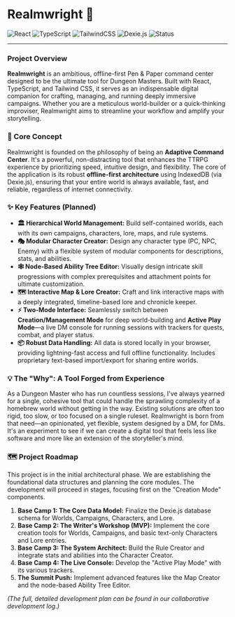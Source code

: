 # Realmwright 🚀

![React](https://img.shields.io/badge/React-61DAFB?style=for-the-badge&logo=react&logoColor=black)
![TypeScript](https://img.shields.io/badge/TypeScript-3178C6?style=for-the-badge&logo=typescript&logoColor=white)
![TailwindCSS](https://img.shields.io/badge/Tailwind_CSS-38B2AC?style=for-the-badge&logo=tailwind-css&logoColor=white)
![Dexie.js](https://img.shields.io/badge/Dexie.js-FFDF00?style=for-the-badge&logo=dexie-dot-js&logoColor=black)
![Status](https://img.shields.io/badge/Status-In%20Development-blue)

---

### Project Overview

**Realmwright** is an ambitious, offline-first Pen & Paper command center designed to be the ultimate tool for Dungeon Masters. Built with React, TypeScript, and Tailwind CSS, it serves as an indispensable digital companion for crafting, managing, and running deeply immersive campaigns. Whether you are a meticulous world-builder or a quick-thinking improviser, Realmwright aims to streamline your workflow and amplify your storytelling.

### 🎯 Core Concept

Realmwright is founded on the philosophy of being an **Adaptive Command Center**. It's a powerful, non-distracting tool that enhances the TTRPG experience by prioritizing speed, intuitive design, and flexibility. The core of the application is its robust **offline-first architecture** using IndexedDB (via Dexie.js), ensuring that your entire world is always available, fast, and reliable, regardless of internet connectivity.

### ✨ Key Features (Planned)

* **🏛️ Hierarchical World Management:** Build self-contained worlds, each with its own campaigns, characters, lore, maps, and rule systems.
* **🎭 Modular Character Creator:** Design any character type (PC, NPC, Enemy) with a flexible system of modular components for descriptions, stats, and abilities.
* **🕸️ Node-Based Ability Tree Editor:** Visually design intricate skill progressions with complex prerequisites and attachment points for ultimate customization.
* **🗺️ Interactive Map & Lore Creator:** Craft and link interactive maps with a deeply integrated, timeline-based lore and chronicle keeper.
* **⚡ Two-Mode Interface:** Seamlessly switch between **Creation/Management Mode** for deep world-building and **Active Play Mode**—a live DM console for running sessions with trackers for quests, combat, and player status.
* **📦 Robust Data Handling:** All data is stored locally in your browser, providing lightning-fast access and full offline functionality. Includes proprietary text-based import/export for sharing entire worlds.

### 💡 The "Why": A Tool Forged from Experience

As a Dungeon Master who has run countless sessions, I've always yearned for a single, cohesive tool that could handle the sprawling complexity of a homebrew world without getting in the way. Existing solutions are often too rigid, too slow, or too focused on a single ruleset. Realmwright is born from that need—an opinionated, yet flexible, system designed by a DM, for DMs. It's an experiment to see if we can create a digital tool that feels less like software and more like an extension of the storyteller's mind.

### 🗺️ Project Roadmap

This project is in the initial architectural phase. We are establishing the foundational data structures and planning the core modules. The development will proceed in stages, focusing first on the "Creation Mode" components.

1.  **Base Camp 1: The Core Data Model:** Finalize the Dexie.js database schema for Worlds, Campaigns, Characters, and Lore.
2.  **Base Camp 2: The Writer's Workshop (MVP):** Implement the core creation tools for Worlds, Campaigns, and basic text-only Characters and Lore entries.
3.  **Base Camp 3: The System Architect:** Build the Rule Creator and integrate stats and abilities into the Character Creator.
4.  **Base Camp 4: The Live Console:** Develop the "Active Play Mode" with its various trackers.
5.  **The Summit Push:** Implement advanced features like the Map Creator and the node-based Ability Tree Editor.

_(The full, detailed development plan can be found in our collaborative development log.)_

